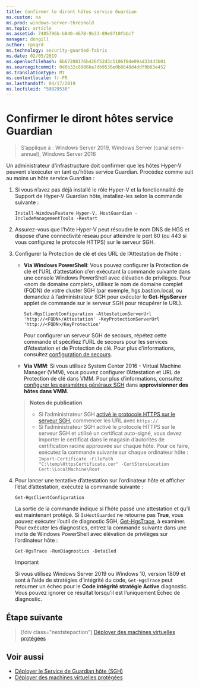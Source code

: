 ```yaml
---
title: Confirmer le diront hôtes service Guardian
ms.custom: na
ms.prod: windows-server-threshold
ms.topic: article
ms.assetid: 7485796b-b840-4678-9b33-89e9710fbbc7
manager: dongill
author: rpsqrd
ms.technology: security-guarded-fabric
ms.date: 02/05/2019
ms.openlocfilehash: 6b67208176b426f52d3c5106f8de09ad334d3b01
ms.sourcegitcommit: 0d0b32c8986ba7db9536e0b8648d4ddf9b03e452
ms.translationtype: MT
ms.contentlocale: fr-FR
ms.lasthandoff: 04/17/2019
ms.locfileid: "59829530"
---
```

# <a name="confirm-guarded-hosts-can-attest"></a>Confirmer le diront hôtes service Guardian 

>S’applique à : Windows Server 2019, Windows Server (canal semi-annuel), Windows Server 2016


Un administrateur d’infrastructure doit confirmer que les hôtes Hyper-V peuvent s’exécuter en tant qu’hôtes service Guardian. Procédez comme suit au moins un hôte service Guardian :

1.  Si vous n’avez pas déjà installé le rôle Hyper-V et la fonctionnalité de Support de Hyper-V Guardian hôte, installez-les selon la commande suivante :

        Install-WindowsFeature Hyper-V, HostGuardian -IncludeManagementTools -Restart

2.  Assurez-vous que l’hôte Hyper-V peut résoudre le nom DNS de HGS et dispose d’une connectivité réseau pour atteindre le port 80 (ou 443 si vous configurez le protocole HTTPS) sur le serveur SGH.

2.  Configurer la Protection de clé et des URL de l’Attestation de l’hôte :

    - **Via Windows PowerShell**: Vous pouvez configurer la Protection de clé et l’URL d’attestation d’en exécutant la commande suivante dans une console Windows PowerShell avec élévation de privilèges. Pour &lt;nom de domaine complet&gt;, utilisez le nom de domaine complet (FQDN) de votre cluster SGH (par exemple, hgs.bastion.local, ou demandez à l’administrateur SGH pour exécuter le **Get-HgsServer** applet de commande sur le serveur SGH pour récupérer le URL).

        `Set-HgsClientConfiguration -AttestationServerUrl 'http://<FQDN>/Attestation' -KeyProtectionServerUrl 'http://<FQDN>/KeyProtection'`

        Pour configurer un serveur SGH de secours, répétez cette commande et spécifiez l’URL de secours pour les services d’Attestation et de Protection de clé. Pour plus d’informations, consultez [configuration de secours](guarded-fabric-manage-branch-office.md#fallback-configuration). 

    - **Via VMM**: Si vous utilisez System Center 2016 - Virtual Machine Manager (VMM), vous pouvez configurer l’Attestation et URL de Protection de clé dans VMM. Pour plus d’informations, consultez [configurer les paramètres généraux SGH](https://technet.microsoft.com/system-center-docs/vmm/scenario/guarded-hosts#configure-global-hgs-settings) dans **approvisionner des hôtes dans VMM**.
    
    >**Notes de publication**
    > - Si l’administrateur SGH [activé le protocole HTTPS sur le serveur SGH](guarded-fabric-configure-hgs-https.md), commencer les URL avec `https://`.
    > - Si l’administrateur SGH activé le protocole HTTPS sur le serveur SGH et utilisé un certificat auto-signé, vous devez importer le certificat dans le magasin d’autorités de certification racine approuvée sur chaque hôte. Pour ce faire, exécutez la commande suivante sur chaque ordinateur hôte :<br>
        `Import-Certificate -FilePath "C:\temp\HttpsCertificate.cer" -CertStoreLocation Cert:\LocalMachine\Root`
    
3.  Pour lancer une tentative d’attestation sur l’ordinateur hôte et afficher l’état d’attestation, exécutez la commande suivante :

        Get-HgsClientConfiguration

    La sortie de la commande indique si l’hôte passé une attestation et qu’il est maintenant protégé. Si `IsHostGuarded` ne retourne pas **True**, vous pouvez exécuter l’outil de diagnostic SGH, [Get-HgsTrace](https://technet.microsoft.com/library/mt718831.aspx), à examiner. Pour exécuter les diagnostics, entrez la commande suivante dans une invite de Windows PowerShell avec élévation de privilèges sur l’ordinateur hôte :

        Get-HgsTrace -RunDiagnostics -Detailed

    > [!IMPORTANT]
    > Si vous utilisez Windows Server 2019 ou Windows 10, version 1809 et sont à l’aide de stratégies d’intégrité du code, `Get-HgsTrace` peut retourner un échec pour le **Code intégrité stratégie Active** diagnostic.
    > Vous pouvez ignorer ce résultat lorsqu’il est l’uniquement Échec de diagnostic.

## <a name="next-step"></a>Étape suivante

>[!div class="nextstepaction"]
[Déployer des machines virtuelles protégées](guarded-fabric-configuration-scenarios-for-shielded-vms-overview.md)

## <a name="see-also"></a>Voir aussi

- [Déployer le Service de Guardian hôte (SGH)](guarded-fabric-deploying-hgs-overview.md)
- [Déployer des machines virtuelles protégées](guarded-fabric-configuration-scenarios-for-shielded-vms-overview.md)

